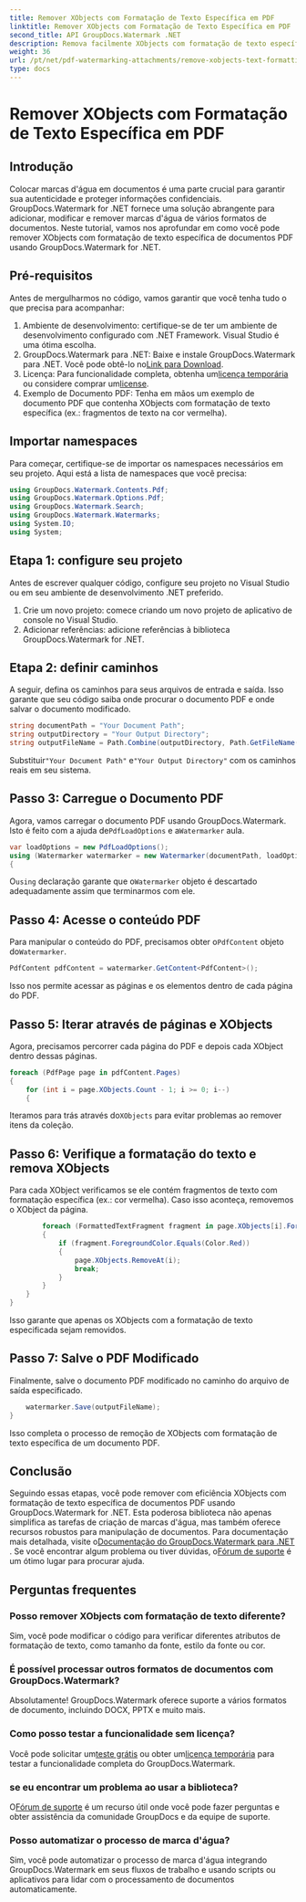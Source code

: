 ```yaml
---
title: Remover XObjects com Formatação de Texto Específica em PDF
linktitle: Remover XObjects com Formatação de Texto Específica em PDF
second_title: API GroupDocs.Watermark .NET
description: Remova facilmente XObjects com formatação de texto específica de PDFs usando GroupDocs.Watermark for .NET. Siga nosso guia para uma manipulação perfeita de documentos.
weight: 36
url: /pt/net/pdf-watermarking-attachments/remove-xobjects-text-formatting-pdf/
type: docs
---
```

# Remover XObjects com Formatação de Texto Específica em PDF

## Introdução
Colocar marcas d'água em documentos é uma parte crucial para garantir sua autenticidade e proteger informações confidenciais. GroupDocs.Watermark for .NET fornece uma solução abrangente para adicionar, modificar e remover marcas d'água de vários formatos de documentos. Neste tutorial, vamos nos aprofundar em como você pode remover XObjects com formatação de texto específica de documentos PDF usando GroupDocs.Watermark for .NET.
## Pré-requisitos
Antes de mergulharmos no código, vamos garantir que você tenha tudo o que precisa para acompanhar:
1. Ambiente de desenvolvimento: certifique-se de ter um ambiente de desenvolvimento configurado com .NET Framework. Visual Studio é uma ótima escolha.
2.  GroupDocs.Watermark para .NET: Baixe e instale GroupDocs.Watermark para .NET. Você pode obtê-lo no[Link para Download](https://releases.groupdocs.com/Watermark/net/).
3.  Licença: Para funcionalidade completa, obtenha um[licença temporária](https://purchase.groupdocs.com/temporary-licença/) ou considere comprar um[license](https://purchase.groupdocs.com/buy).
4. Exemplo de Documento PDF: Tenha em mãos um exemplo de documento PDF que contenha XObjects com formatação de texto específica (ex.: fragmentos de texto na cor vermelha).

## Importar namespaces
Para começar, certifique-se de importar os namespaces necessários em seu projeto. Aqui está a lista de namespaces que você precisa:
```csharp
using GroupDocs.Watermark.Contents.Pdf;
using GroupDocs.Watermark.Options.Pdf;
using GroupDocs.Watermark.Search;
using GroupDocs.Watermark.Watermarks;
using System.IO;
using System;
```
## Etapa 1: configure seu projeto
Antes de escrever qualquer código, configure seu projeto no Visual Studio ou em seu ambiente de desenvolvimento .NET preferido.
1. Crie um novo projeto: comece criando um novo projeto de aplicativo de console no Visual Studio.
2. Adicionar referências: adicione referências à biblioteca GroupDocs.Watermark for .NET.
## Etapa 2: definir caminhos
A seguir, defina os caminhos para seus arquivos de entrada e saída. Isso garante que seu código saiba onde procurar o documento PDF e onde salvar o documento modificado.
```csharp
string documentPath = "Your Document Path";
string outputDirectory = "Your Output Directory";
string outputFileName = Path.Combine(outputDirectory, Path.GetFileName(documentPath));
```
 Substituir`"Your Document Path"` e`"Your Output Directory"` com os caminhos reais em seu sistema.
## Passo 3: Carregue o Documento PDF
 Agora, vamos carregar o documento PDF usando GroupDocs.Watermark. Isto é feito com a ajuda de`PdfLoadOptions` e a`Watermarker` aula.
```csharp
var loadOptions = new PdfLoadOptions();
using (Watermarker watermarker = new Watermarker(documentPath, loadOptions))
{
```
 O`using` declaração garante que o`Watermarker` objeto é descartado adequadamente assim que terminarmos com ele.
## Passo 4: Acesse o conteúdo PDF
 Para manipular o conteúdo do PDF, precisamos obter o`PdfContent` objeto do`Watermarker`.
```csharp
PdfContent pdfContent = watermarker.GetContent<PdfContent>();
```
Isso nos permite acessar as páginas e os elementos dentro de cada página do PDF.
## Passo 5: Iterar através de páginas e XObjects
Agora, precisamos percorrer cada página do PDF e depois cada XObject dentro dessas páginas.
```csharp
foreach (PdfPage page in pdfContent.Pages)
{
    for (int i = page.XObjects.Count - 1; i >= 0; i--)
    {
```
 Iteramos para trás através do`XObjects` para evitar problemas ao remover itens da coleção.
## Passo 6: Verifique a formatação do texto e remova XObjects
Para cada XObject verificamos se ele contém fragmentos de texto com formatação específica (ex.: cor vermelha). Caso isso aconteça, removemos o XObject da página.
```csharp
        foreach (FormattedTextFragment fragment in page.XObjects[i].FormattedTextFragments)
        {
            if (fragment.ForegroundColor.Equals(Color.Red))
            {
                page.XObjects.RemoveAt(i);
                break;
            }
        }
    }
}
```
Isso garante que apenas os XObjects com a formatação de texto especificada sejam removidos.
## Passo 7: Salve o PDF Modificado
Finalmente, salve o documento PDF modificado no caminho do arquivo de saída especificado.
```csharp
    watermarker.Save(outputFileName);
}
```
Isso completa o processo de remoção de XObjects com formatação de texto específica de um documento PDF.

## Conclusão
Seguindo essas etapas, você pode remover com eficiência XObjects com formatação de texto específica de documentos PDF usando GroupDocs.Watermark for .NET. Esta poderosa biblioteca não apenas simplifica as tarefas de criação de marcas d'água, mas também oferece recursos robustos para manipulação de documentos. Para documentação mais detalhada, visite o[Documentação do GroupDocs.Watermark para .NET](https://tutorials.groupdocs.com/Watermark/net/) . Se você encontrar algum problema ou tiver dúvidas, o[Fórum de suporte](https://forum.groupdocs.com/c/watermark/19) é um ótimo lugar para procurar ajuda.
## Perguntas frequentes
### Posso remover XObjects com formatação de texto diferente?
Sim, você pode modificar o código para verificar diferentes atributos de formatação de texto, como tamanho da fonte, estilo da fonte ou cor.
### É possível processar outros formatos de documentos com GroupDocs.Watermark?
Absolutamente! GroupDocs.Watermark oferece suporte a vários formatos de documento, incluindo DOCX, PPTX e muito mais.
### Como posso testar a funcionalidade sem licença?
 Você pode solicitar um[teste grátis](https://releases.groupdocs.com/) ou obter um[licença temporária](https://purchase.groupdocs.com/temporary-license/) para testar a funcionalidade completa do GroupDocs.Watermark.
### se eu encontrar um problema ao usar a biblioteca?
 O[Fórum de suporte](https://forum.groupdocs.com/c/watermark/19) é um recurso útil onde você pode fazer perguntas e obter assistência da comunidade GroupDocs e da equipe de suporte.
### Posso automatizar o processo de marca d'água?
Sim, você pode automatizar o processo de marca d'água integrando GroupDocs.Watermark em seus fluxos de trabalho e usando scripts ou aplicativos para lidar com o processamento de documentos automaticamente.